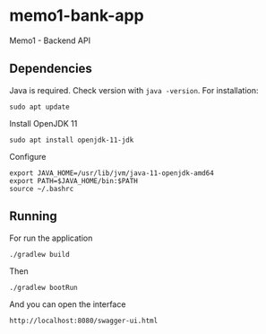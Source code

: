 # memo1-bank-app
Memo1 - Backend API

## Dependencies
Java is required. Check version with `java -version`. 
For installation:
```
sudo apt update
```
Install OpenJDK 11
```
sudo apt install openjdk-11-jdk
```

Configure
```
export JAVA_HOME=/usr/lib/jvm/java-11-openjdk-amd64
export PATH=$JAVA_HOME/bin:$PATH
source ~/.bashrc

```
## Running
For run the application

```
./gradlew build
```

Then
```
./gradlew bootRun
```

And you can open the interface
```
http://localhost:8080/swagger-ui.html
```





